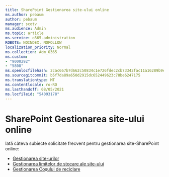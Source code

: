 ```yaml
---
title: SharePoint Gestionarea site-ului online
ms.author: pebaum
author: pebaum
manager: scotv
ms.audience: Admin
ms.topic: article
ms.service: o365-administration
ROBOTS: NOINDEX, NOFOLLOW
localization_priority: Normal
ms.collection: Adm_O365
ms.custom:
- "9000292"
- "5808"
ms.openlocfilehash: 2cac667b7d662c50834c1e726fdec2cb73342fac11a16289b9ef928925fd173e
ms.sourcegitcommit: b5f7da89a650d2915dc652449623c78be6247175
ms.translationtype: MT
ms.contentlocale: ro-RO
ms.lasthandoff: 08/05/2021
ms.locfileid: "54093178"
---
```

# <a name="sharepoint-online-site-management"></a>SharePoint Gestionarea site-ului online

Iată câteva subiecte solicitate frecvent pentru gestionarea site-SharePoint online:

- [Gestionarea site-urilor](https://docs.microsoft.com/sharepoint/manage-sites-in-new-admin-center)
- [Gestionarea limitelor de stocare ale site-ului](https://docs.microsoft.com/sharepoint/manage-site-collection-storage-limits)
- [Gestionarea Coșului de reciclare](https://support.microsoft.com/office/8a6c2198-910e-42dc-9a9c-bc5bc4f327da)
